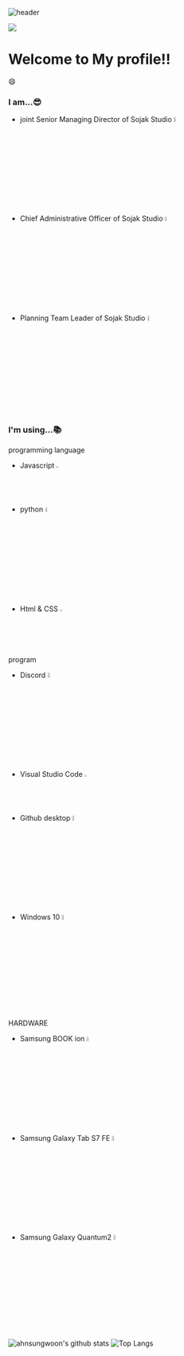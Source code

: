 ![header](https://capsule-render.vercel.app/api?type=waving&color=6478FF&height=300&section=header&text=Welcome&fontSize=90&animation=fadeIn&fontAlignY=38&desc=Antonio's%20GitHub%20Profile&descAlignY=51&descAlign=62)

<a href="https://hits.seeyoufarm.com"><img src="https://hits.seeyoufarm.com/api/count/incr/badge.svg?url=https%3A%2F%2Fgithub.com%2Fahnsungwoon%2Fhit-counter&count_bg=%2379C83D&title_bg=%23555555&icon=&icon_color=%23E7E7E7&title=hits&edge_flat=false"/></a>

# Welcome to My profile!!
😄
### I am...😎
- joint Senior Managing Director of Sojak Studio <img src="https://cdn.discordapp.com/attachments/971002895883464735/1105749283933794335/-removebg-preview.png" width="5%">
- Chief Administrative Officer of Sojak Studio <img src="https://cdn.discordapp.com/attachments/971002895883464735/1105749283933794335/-removebg-preview.png" width="5%">
- Planning Team Leader of Sojak Studio <img src="https://cdn.discordapp.com/attachments/971002895883464735/1105749283933794335/-removebg-preview.png" width="5%">

### I'm using...📚
programming language
- Javascript <img src="https://logos-download.com/wp-content/uploads/2019/01/JavaScript_Logo.png" width="2%">
- python <img src="https://logos-download.com/wp-content/uploads/2016/10/Python_logo_wordmark.png" width="5%">
- Html & CSS <img src="https://logos-download.com/wp-content/uploads/2017/07/HTML5_logo.png" width="2%">

program
- Discord <img src="https://logos-download.com/wp-content/uploads/2021/01/Discord_Logo-1.png" width="5%">
- Visual Studio Code <img src="https://pluspng.com/img-png/visual-studio-logo-png-visual-studio-code-logo-is-offensive-to-me-issue-87419-1200x1200.png" width="2%">
- Github desktop <img src="https://logos-download.com/wp-content/uploads/2016/09/GitHub_logo_wordmark.png" width="5%">
- Windows 10 <img src="https://logos-download.com/wp-content/uploads/2016/10/Windows_10_logo.png" width="5%">

HARDWARE
- Samsung BOOK ion <img src="https://logos-download.com/wp-content/uploads/2016/02/Samsung_Logo_2005.png" width="5%">
- Samsung Galaxy Tab S7 FE <img src="https://logos-download.com/wp-content/uploads/2016/02/Samsung_Logo_2005.png" width="5%">
- Samsung Galaxy Quantum2 <img src="https://logos-download.com/wp-content/uploads/2016/02/Samsung_Logo_2005.png" width="5%">

![ahnsungwoon's github stats](https://github-readme-stats.vercel.app/api?username=ahnsungwoon&show_icons=true&theme=tokyonight)
![Top Langs](https://github-readme-stats.vercel.app/api/top-langs/?username=ahnsungwoon&layout=compact&theme=tokyonight)
